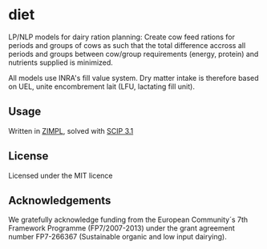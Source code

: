 # diet
LP/NLP models for dairy ration planning: Create cow feed rations for periods and groups of cows as such that the total difference accross all periods and groups between cow/group requirements (energy, protein) and nutrients supplied is minimized.

All models use INRA's fill value system. Dry matter intake is therefore based on UEL, unite encombrement lait (LFU, lactating fill unit).

## Usage
Written in [ZIMPL](http://zimpl.zib.de/), solved with [SCIP 3.1](http://scip.zib.de/#download)

## License
Licensed under the MIT licence

## Acknowledgements

We gratefully acknowledge funding from the European Community´s 7th Framework Programme (FP7/2007-2013) under the grant 
agreement number FP7-266367 (Sustainable organic and low input dairying).
